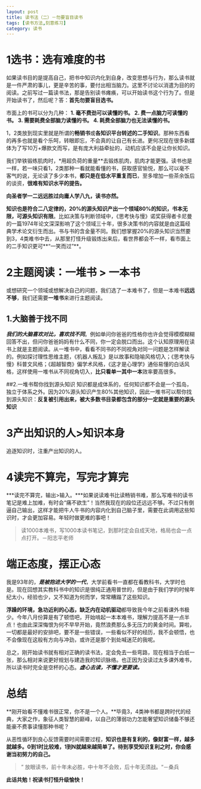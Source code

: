 ```yaml
---
layout: post
title: 读书法（二）－勿要盲目读书
tags: [读书方法,刻意练习]
category: 读书
---
```

# 1选书：选有难度的书
如果读书目的是提高自己，把书中知识内化到自身，改变思想与行为，那么读书就是一件严肃的事儿，更是辛苦的事，要付出相当脑力。这里不讨论以消遣为目的的阅读。之前写过一篇读书法，那是告别读书瘫痪，可以开始读书这个行为了。但是开始读书了，然后呢？答：**首先勿要盲目选书。**

市面上的书可以分为几种：
**1. 毫不费劲可以读懂的书。
2. 费一点脑力可读懂的书。
3. 需要耗费全部脑力读懂的书。
4. 耗费全部脑力也无法读懂的书。**

1，2类放到现实里就是所谓的**畅销书**或**各知识平台转述的二手知识**。那种东西看的再多也就是看个乐呵，转眼即忘，不会真的让自己有长进。更何况现在很多新媒体为了写10万+爆款文而写，是有庞大利益牵扯的，动机应该不会是让你长知识。

我们举铁锻练肌肉时，*用超负荷的重量**去锻炼肌肉，肌肉才能更强。读书也是一样，若一味只看1，2类那种一看就能看懂的书，获取感官愉悦，那么可以毫不客气的说，无论读了多少本书，**都只是在低水平重复而已**，至多增加一些茶余饭后的谈资，**很难有知识水平的提告。**

**向圣者学一二远远胜过向庸人学八九，读书亦然。**

**知识也是符合二八定律的，20%的源头知识产出一个领域80%的知识，书本无限，可源头知识有限**。比如决策与判断领域中，《思考快与慢》诺奖获得者卡尼曼的一篇1974年论文深深影响了这个领域三十年，很多决策书的内容就是由这篇经典学术论文衍生而出。书与书的含金量不同。我们想掌握20%的源头知识当然要到3，4类难书中去，从那里打怪升级锻炼出来后，看世界都会不一样，看市面上的二手知识更可**“一笑而过”**。

# 2主题阅读：一堆书 > 一本书
或想研究一个领域或想解决自己的问题，我们选了一本难书了，但是一本难书**远远不够**，我们还需要**一堆书**来进行主题阅读。
## 1.大脑善于找不同
***我们的大脑喜欢对比，喜欢找不同***。例如单问你爸爸的性格你也许会觉得模模糊糊回答不出，但问你爸爸妈妈有什么不同，你一定会脱口而出。这个认知原理用在读书上就是主题阅读。从一堆书中，看看不同书的不同视角对同一问题是怎样解读的。例如探讨理性思维主题，《机器人叛乱》是以故事和隐喻风格切入；《思考快与慢》科普文风格；《超越智商》偏学术风格，《这才是心理学》通俗易懂的白话风格，这样使用一堆书从不同视角切入，**比只看单一其中一本**效率要高很多。

##2.一堆书帮你找到源头知识
知识都是成体系的，任何知识都不会是一个孤岛，独立于体系之外。因为20%源头知识产生80%其他知识，因此一堆书可以帮你找到源头知识：**反复被引用出来，被大多数书目录都包含的部分一定就是重要的源头知识**

# 3产出知识的人>知识本身
追逐知识时，注重产出知识的人。

# 4读完不算完，写完才算完
***读完不算完，输出>输入。***如果说读难书比读畅销书难，那么写难书的读书笔记是难上加难，有时会“痛不欲生”！当然我现在的段位还远远不够。不过只有倒逼自己输出，这样才能把牛人牛书的内容内化到自己脑子里，需要在此调用这些知识时，才会更加容易。年轻时做更难的事吧！

> 读1000本难书，写1000本读书笔记，到那时定会自成天地，格局也会一点点打开。－阳志平老师

# 端正态度，摆正心态
我是93年的，***是被抱进大学的一代***，大学前看书一直都在看教科书，大学时也是。现在回想其实教科书中的知识是很纯正通用普世的，但是由于我们学的时候年纪太小，经验也少，又不知道为何而学，常常糟蹋了这些知识。

**浮躁的环境，急功近利的心态，缺乏内在动机驱动**都导致我今年之前看课外书极少。今年八月份算是有了顿悟吧，开始啃起一本本难书，理解力提高不是一点半点！也由此深深悔恨为何不早早开始，竟然浪费那么多无压力的黄金时间。算啦，一切都是最好的安排吧，要不是一些错误，一些看似不好的经历，我不会顿悟，也不会像现在这般有方向与冲劲，或许还是那个到处喊迷茫的我呢。

总之，刚开始读书就有相对正确的读书法，定会免去一些弯路，现在相当于白纸一张，那么相对来说更好规划与建造我的知识脉络。也正因为没读过太多课外难书，所以读书时完全是空杯的心态。***虚心去读，不懂才更要读。***

# 总结
**刚开始看不懂难书很正常，你不是一个人。**毕竟3，4类神书都是跨时代的经典，大家之作，象征人类智慧的巅峰，以自己的薄弱功力怎能奢望知识储备不够还能豪不费事读懂那种书呢？

从恶性循环到良心反馈需要时间需要过程，**知识也是有复利的，像财富一样，越多就越多。0到1时比较难，1到N就越来越简单了。待到享受知识复利之时，你会感谢当初努力的自己。**
>” 放眼读书，前十年未必胜，中十年不会败，后十年无须战。“－桑兵

**此话共勉！祝读书打怪升级愉快！**



